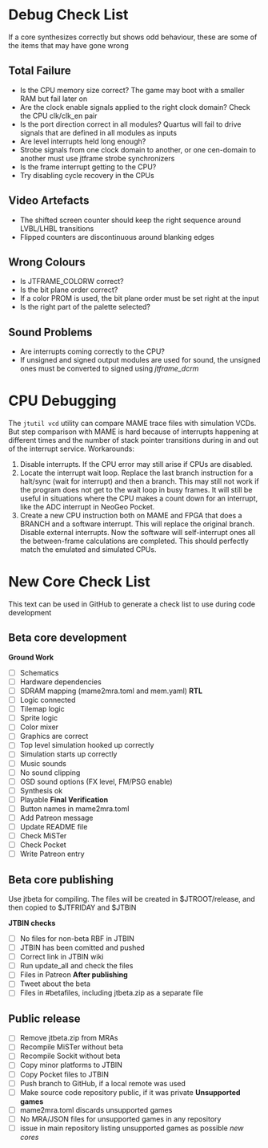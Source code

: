 # Debug Check List

If a core synthesizes correctly but shows odd behaviour, these are some of the items that may have gone wrong

## Total Failure
- Is the CPU memory size correct? The game may boot with a smaller RAM but fail later on
- Are the clock enable signals applied to the right clock domain? Check the CPU clk/clk_en pair
- Is the port direction correct in all modules? Quartus will fail to drive signals that are defined in all modules as inputs
- Are level interrupts held long enough?
- Strobe signals from one clock domain to another, or one cen-domain to another must use jtframe strobe synchronizers
- Is the frame interrupt getting to the CPU?
- Try disabling cycle recovery in the CPUs

## Video Artefacts
- The shifted screen counter should keep the right sequence around LVBL/LHBL transitions
- Flipped counters are discontinuous around blanking edges

## Wrong Colours
- Is JTFRAME_COLORW correct?
- Is the bit plane order correct?
- If a color PROM is used, the bit plane order must be set right at the input
- Is the right part of the palette selected?

## Sound Problems
- Are interrupts coming correctly to the CPU?
- If unsigned and signed output modules are used for sound, the unsigned ones must be converted to signed using *jtframe_dcrm*

# CPU Debugging

The `jtutil vcd` utility can compare MAME trace files with simulation VCDs. But step comparison with MAME is hard because of interrupts happening at different times and the number of stack pointer transitions during in and out of the interrupt service. Workarounds:

1. Disable interrupts. If the CPU error may still arise if CPUs are disabled.
2. Locate the interrupt wait loop. Replace the last branch instruction for a halt/sync (wait for interrupt) and then a branch. This may still not work if the program does not get to the wait loop in busy frames. It will still be useful in situations where the CPU makes a count down for an interrupt, like the ADC interrupt in NeoGeo Pocket.
3. Create a new CPU instruction both on MAME and FPGA that does a BRANCH and a software interrupt. This will replace the original branch. Disable external interrupts. Now the software will self-interrupt ones all the between-frame calculations are completed. This should perfectly match the emulated and simulated CPUs.

# New Core Check List

This text can be used in GitHub to generate a check list to use during code development

## Beta core development

**Ground Work**
- [ ] Schematics
- [ ] Hardware dependencies
- [ ] SDRAM mapping (mame2mra.toml and mem.yaml)
**RTL**
- [ ] Logic connected
- [ ] Tilemap logic
- [ ] Sprite logic
- [ ] Color mixer
- [ ] Graphics are correct
- [ ] Top level simulation hooked up correctly
- [ ] Simulation starts up correctly
- [ ] Music sounds
- [ ] No sound clipping
- [ ] OSD sound options (FX level, FM/PSG enable)
- [ ] Synthesis ok
- [ ] Playable
**Final Verification**
- [ ] Button names in mame2mra.toml
- [ ] Add Patreon message
- [ ] Update README file
- [ ] Check MiSTer
- [ ] Check Pocket
- [ ] Write Patreon entry

## Beta core publishing

Use jtbeta for compiling. The files will be created in $JTROOT/release, and then copied to $JTFRIDAY and $JTBIN

**JTBIN checks**
- [ ] No files for non-beta RBF in JTBIN
- [ ] JTBIN has been comitted and pushed
- [ ] Correct link in JTBIN wiki
- [ ] Run update_all and check the files
- [ ] Files in Patreon
**After publishing**
- [ ] Tweet about the beta
- [ ] Files in #betafiles, including jtbeta.zip as a separate file

## Public release

- [ ] Remove jtbeta.zip from MRAs
- [ ] Recompile MiSTer without beta
- [ ] Recompile Sockit without beta
- [ ] Copy minor platforms to JTBIN
- [ ] Copy Pocket files to JTBIN
- [ ] Push branch to GitHub, if a local remote was used
- [ ] Make source code repository public, if it was private
**Unsupported games**
- [ ] mame2mra.toml discards unsupported games
- [ ] No MRA/JSON files for unsupported games in any repository
- [ ] issue in main repository listing unsupported games as possible _new cores_
